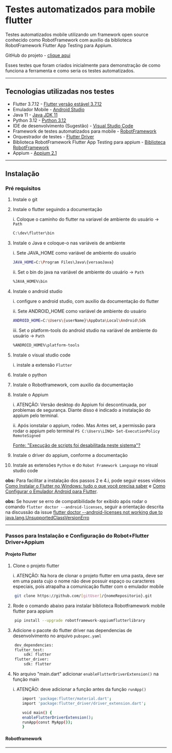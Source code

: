 # Testes automatizados para mobile flutter

Testes automatizados mobile utilizando um framework open source conhecido como RobotFramework com auxilio da biblioteca RobotFramework Flutter App Testing para Appium.

GitHub do projeto - [clique aqui]()

Esses testes que foram criados inicialmente para demonstração de como funciona a ferramenta e como seria os testes automatizados.
____________________________________________
## Tecnologias utilizadas nos testes

- Flutter 3.7.12 - [Flutter versão estável 3.7.12](https://docs.flutter.dev/release/archive)
- Emulador Mobile - [Android Studio](https://acesse.dev/UokJ3)
- Java 11 -  [Java JDK 11](https://www.oracle.com/br/java/technologies/javase/jdk11-archive-downloads.html)
- Python 3.12 - [Python 3.12](https://www.python.org/downloads/)
- IDE de desenvolvimento (Sugestão) - [Visual Studio Code](httpscode.visualstudio.com)
- Framework de testes automatizados para mobile - [RobotFramework](https://robotframework.org/)
- Orquestrador de testes - [Flutter Driver](https://api.flutter.dev/flutter/flutter_driver/flutter_driver-library.html)
- Biblioteca RobotFramework Flutter App Testing para appium - [Biblioteca RobotFramework](https://pypi.org/project/robotframework-appiumflutterlibrary/)
- Appium - [Appium 2.1](https://appium.io/docs/en/2.1/)
____________________________________________
## Instalação

### Pré requisitos

1. Instale o git

2. Instale o flutter seguindo a documentação
   
   i. Coloque o caminho do flutter na variavel de ambiente do usuário -> ```Path```
   ```bash
   C:\dev\flutter\bin
   ```

3. Instale o Java e coloque-o nas variáveis de ambiente
   
   i. Sete JAVA_HOME como variável de ambiente do usuário
   ```bash
   JAVA_HOME=C:\Program Files\Java\{versaoJava}
   ```
   ii. Set o bin do java na variável de ambiente do usuário -> ```Path```
   ```bash
   %JAVA_HOME%\bin
   ```
   
4. Instale o android studio

    i. configure o android studio, com auxilio da documentação do flutter
   
    ii. Sete ANDROID_HOME como variável de ambiente do usuário
    ```bash
    ANDROID_HOME=C:\Users\{userName}\AppData\Local\Android\Sdk
    ```
    iii. Set o platform-tools do android studio na variável de ambiente do usuário -> ```Path```
    ```bash
    %ANDROID_HOME%\platform-tools
    ```

5. Instale o visual studio code

    i. instale a extensão ```Flutter```

6. Instale o python

7. Instale o Robotframework, com auxilio da documentação

8. Instale o Appium

    i. ATENÇÃO: Versão desktop do Appium foi descontinuada, por problemas de segurança. Diante disso é indicado a instalação do appium pelo terminal.
   
    ii. Após ionstalar o appium, rodeo. Mas Antes set, a permissão para rodar o appium pelo terminal
        ```PS C:\Users\LINQ> Set-ExecutionPolicy RemoteSigned ```

   [Fonte: "Execução de scripts foi desabilitada neste sistema"?](https://pt.stackoverflow.com/questions/220078/o-que-significa-o-erro-execu%C3%A7%C3%A3o-de-scripts-foi-desabilitada-neste-sistema)

10. Instale o driver do appium, conforme a documentação

11. Instale as extensões ```Python``` e do ```Robot Framework Language``` no visual studio code

__obs:__ Para facilitar a instalação dos passos 2 e 4.i, pode seguir esses vídeos [Como Instalar o Flutter no Windows: tudo o que você precisa saber](https://www.youtube.com/watch?v=dpppZ9ySJSY) e [Como Configurar o Emulador Android para Flutter](https://www.youtube.com/watch?v=gNYNvHUSW1s).

__obs:__ Se houver se erro de compatibilidade for exibido após rodar o comando ```flutter doctor --android-licenses```, seguir a orientação descrita na discussão da issue [flutter doctor --android-licenses not working due to java.lang.UnsupportedClassVersionErro](https://github.com/flutter/flutter/issues/120388)
____________________________________________

### Passos para Instalação e Configuração do Robot+Flutter Driver+Appium

#### Projeto Flutter

1. Clone o projeto flutter

    i. ATENÇÃO: Na hora de clonar o projeto flutter em uma pasta, deve ser em uma pasta cujo o nome não deve possuir espaço ou caracteres especiais, pois atrapalha a comunicação flutter com o emulador mobile
```bash
    git clone https://github.com/[gitUser]/{nomeRepositorio}.git
```
2. Rode o comando abaixo para instalar biblioteca Robotframework mobile flutter para appium
```bash
    pip install --upgrade robotframework-appiumflutterlibrary
```
3. Adicione o pacote do flutter driver nas dependencias de desenvolvimento no arquivo ```pubspec.yaml```
```bash
    dev_dependencies:
    flutter_test:
        sdk: flutter
    flutter_driver:
        sdk: flutter
```
4. No arquivo "main.dart" adicionar ```enableFlutterDriverExtension()``` na função main

    i. ATENÇÃO: deve adicionar a função antes da função ```runApp()```

    ```bash
        import 'package:flutter/material.dart';
        import 'package:flutter_driver/driver_extension.dart';

        void main() {
        enableFlutterDriverExtension();
        runApp(const MyApp());
        }
    ```

#### Robotframework
____________________________________________
